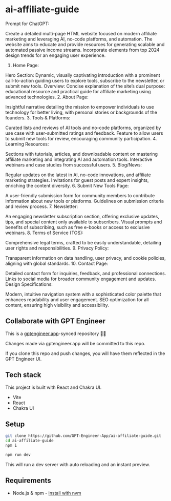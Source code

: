 # ai-affiliate-guide

Prompt for ChatGPT:

Create a detailed multi-page HTML website focused on modern affiliate marketing and leveraging AI, no-code platforms, and automation. The website aims to educate and provide resources for generating scalable and automated passive income streams. Incorporate elements from top 2024 design trends for an engaging user experience.

1. Home Page:

Hero Section: Dynamic, visually captivating introduction with a prominent call-to-action guiding users to explore tools, subscribe to the newsletter, or submit new tools.
Overview: Concise explanation of the site’s dual purpose: educational resource and practical guide for affiliate marketing using advanced technologies.
2. About Page:

Insightful narrative detailing the mission to empower individuals to use technology for better living, with personal stories or backgrounds of the founders.
3. Tools & Platforms:

Curated lists and reviews of AI tools and no-code platforms, organized by use case with user-submitted ratings and feedback.
Feature to allow users to submit new tools for review, encouraging community participation.
4. Learning Resources:

Sections with tutorials, articles, and downloadable content on mastering affiliate marketing and integrating AI and automation tools.
Interactive webinars and case studies from successful users.
5. Blog/News:

Regular updates on the latest in AI, no-code innovations, and affiliate marketing strategies.
Invitations for guest posts and expert insights, enriching the content diversity.
6. Submit New Tools Page:

A user-friendly submission form for community members to contribute information about new tools or platforms.
Guidelines on submission criteria and review process.
7. Newsletter:

An engaging newsletter subscription section, offering exclusive updates, tips, and special content only available to subscribers.
Visual prompts and benefits of subscribing, such as free e-books or access to exclusive webinars.
8. Terms of Service (TOS):

Comprehensive legal terms, crafted to be easily understandable, detailing user rights and responsibilities.
9. Privacy Policy:

Transparent information on data handling, user privacy, and cookie policies, aligning with global standards.
10. Contact Page:

Detailed contact form for inquiries, feedback, and professional connections.
Links to social media for broader community engagement and updates.
Design Specifications:

Modern, intuitive navigation system with a sophisticated color palette that enhances readability and user engagement.
SEO optimization for all content, ensuring high visibility and accessibility.


## Collaborate with GPT Engineer

This is a [gptengineer.app](https://gptengineer.app)-synced repository 🌟🤖

Changes made via gptengineer.app will be committed to this repo.

If you clone this repo and push changes, you will have them reflected in the GPT Engineer UI.

## Tech stack

This project is built with React and Chakra UI.

- Vite
- React
- Chakra UI

## Setup

```sh
git clone https://github.com/GPT-Engineer-App/ai-affiliate-guide.git
cd ai-affiliate-guide
npm i
```

```sh
npm run dev
```

This will run a dev server with auto reloading and an instant preview.

## Requirements

- Node.js & npm - [install with nvm](https://github.com/nvm-sh/nvm#installing-and-updating)
